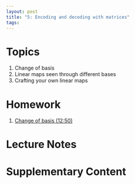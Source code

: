 ```yaml
---
layout: post
title: "5: Encoding and decoding with matrices"
tags:
---
```



# Topics

1. Change of basis
2. Linear maps seen through different bases
3. Crafting your own linear maps

# Homework

1. [Change of basis (12:50)](https://www.youtube.com/watch?v=P2LTAUO1TdA)

# Lecture Notes

<!-- 1. [Exercises]({{ site.baseurl }}{% link exercises/exercises-session5.pdf  %}) -->

<!-- 1. [Solution to Exercise 6]({{ site.baseurl }}{% link exercises/exercise-6-session-5.pdf  %}) -->

# Supplementary Content

<!-- [Last year's notes]({{ site.baseurl }}{% link docs/session-5-20201028-2.pdf  %}) -->